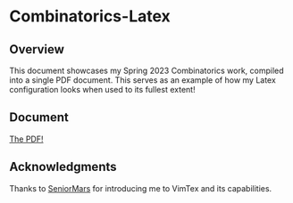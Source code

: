 # Combinatorics-Latex

## Overview

This document showcases my Spring 2023 Combinatorics work, compiled into a single PDF document. This serves as an example of how my Latex configuration looks when used to its fullest extent!

## Document

[The PDF!](https://github.com/DJRGVC/Combinatorics-Latex/blob/main/main.pdf)

## Acknowledgments

Thanks to [SeniorMars](https://www.youtube.com/@SeniorMarsTries) for introducing me to VimTex and its capabilities.


